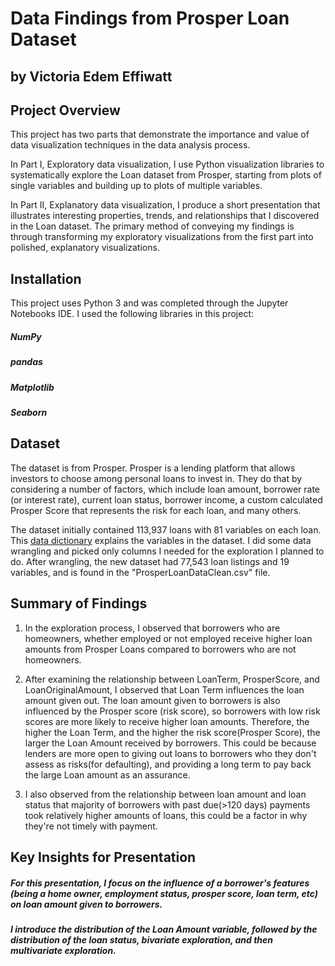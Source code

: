 # Data Findings from Prosper Loan Dataset
## by Victoria Edem Effiwatt

## Project Overview 
This project has two parts that demonstrate the importance and value of data visualization techniques in the data analysis process.

In Part I, Exploratory data visualization, I use Python visualization libraries to systematically explore the Loan dataset from Prosper, starting from plots of single variables and building up to plots of multiple variables.


In Part II, Explanatory data visualization, I produce a short presentation that illustrates interesting properties, trends, and relationships that I discovered in the Loan dataset. The primary method of conveying my findings is through transforming my exploratory visualizations from the first part into polished, explanatory visualizations.


## Installation
This project uses Python 3 and was completed through the Jupyter Notebooks IDE. I used the following libraries in this project:

##### NumPy
##### pandas
##### Matplotlib
##### Seaborn

## Dataset

 The dataset is from Prosper. Prosper is a lending platform that allows investors to choose among personal loans to invest in. They do that by considering a number of factors, which include loan amount, borrower rate (or interest rate), current loan status, borrower income, a custom calculated Prosper Score that represents the risk for each loan, and many others. 
 
The dataset initially contained 113,937 loans with 81 variables on each loan.  This [data dictionary](https://docs.google.com/spreadsheets/d/1gDyi_L4UvIrLTEC6Wri5nbaMmkGmLQBk-Yx3z0XDEtI/edit#gid=0) explains the variables in the dataset. I did some data wrangling and picked only columns I needed for the exploration I planned to do. After wrangling, the new dataset had 77,543 loan listings and 19 variables, and is found in the "ProsperLoanDataClean.csv" file.


## Summary of Findings

1. In the exploration process, I observed that borrowers who are homeowners, whether employed or not employed receive higher loan amounts from Prosper Loans compared to borrowers who are not homeowners. 

2. After examining the relationship between LoanTerm, ProsperScore, and LoanOriginalAmount, I observed that Loan Term influences the loan amount given out. 
   The loan amount given to borrowers is also influenced by the Prosper score (risk score), so borrowers with low risk scores are more likely to receive higher loan amounts. Therefore, the higher the Loan Term, and the higher the risk score(Prosper Score), the larger the Loan Amount received by borrowers. This could be because lenders are more open to giving out loans to borrowers who they don't assess as risks(for defaulting), and providing a long term to pay back the large Loan amount as an assurance.

3. I also observed from the relationship between loan amount and loan status that majority of borrowers with past due(>120 days) payments took relatively higher amounts of loans, this could be a factor in why they're not timely with payment. 


## Key Insights for Presentation

##### For this presentation, I focus on the influence of a borrower's features (being a home owner, employment status, prosper score, loan term, etc) on loan amount given to borrowers. 
##### I introduce the distribution of the Loan Amount variable, followed by the distribution of the loan status, bivariate exploration, and then multivariate exploration. 
